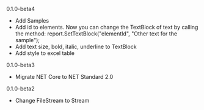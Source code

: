 0.1.0-beta4
 * Add Samples
 * Add id to elements. Now you can change the TextBlock of text by calling the method:  report.SetTextBlock("elementId", "Other text for the sample"); 
 * Add text size, bold, italic, underline to TextBlock
 * Add style to excel table

0.1.0-beta3
 * Migrate NET Core to NET Standard 2.0
 
0.1.0-beta2
 * Change FileStream to Stream